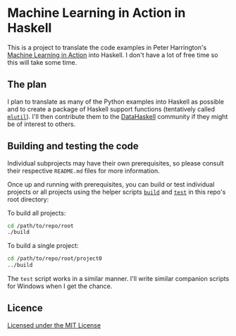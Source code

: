 # Machine Learning in Action in Haskell

This is a project to translate the code examples in Peter Harrington's [Machine Learning in Action][pbharrin] into Haskell. I don't have a lot of free time so this will take some time.

## The plan

I plan to translate as many of the Python examples into Haskell as possible and to create a package of Haskell support functions (tentatively called [`mlutil`][mlutil]). I'll then contribute them to the [DataHaskell][dh] community if they might be of interest to others.

## Building and testing the code

Individual subprojects may have their own prerequisites, so please consult their respective `README.md` files for more information.

Once up and running with prerequisites, you can build or test individual projects or all projects using the helper scripts [`build`][buildscript] and [`test`][testscript] in this repo's root directory:

To build all projects:

```bash
cd /path/to/repo/root
./build
```

To build a single project:

```bash
cd /path/to/repo/root/project0
../build
```

The `test` script works in a similar manner. I'll write similar companion scripts for Windows when I get the chance.

## Licence

[Licensed under the MIT License][licence]

[buildscript]: build
[dh]: https://github.com/datahaskell
[licence]: LICENSE
[mlutil]: mlutil/README.md
[pbharrin]: https://github.com/pbharrin/machinelearninginaction
[testscript]: test

